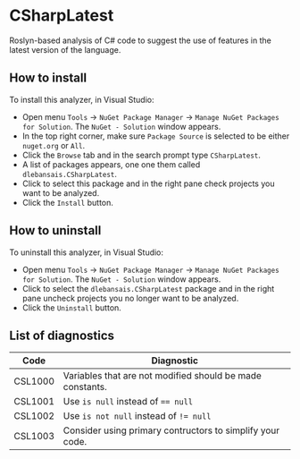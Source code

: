 # CSharpLatest

Roslyn-based analysis of C# code to suggest the use of features in the latest version of the language.

## How to install

To install this analyzer, in Visual Studio:

+ Open menu `Tools` -> `NuGet Package Manager` -> `Manage NuGet Packages for Solution`. The `NuGet - Solution` window appears.  
+ In the top right corner, make sure `Package Source` is selected to be either `nuget.org` or `All`.
+ Click the `Browse` tab and in the search prompt type `CSharpLatest`.
+ A list of packages appears, one one them called `dlebansais.CSharpLatest`.
+ Click to select this package and in the right pane check projects you want to be analyzed.
+ Click the `Install` button.

## How to uninstall

To uninstall this analyzer, in Visual Studio:

+ Open menu `Tools` -> `NuGet Package Manager` -> `Manage NuGet Packages for Solution`. The `NuGet - Solution` window appears.  
+ Click to select the `dlebansais.CSharpLatest` package and in the right pane uncheck projects you no longer want to be analyzed.
+ Click the `Uninstall` button.
 
## List of diagnostics

| Code    | Diagnostic                                                |
| ------- | --------------------------------------------------------- |
| CSL1000 | Variables that are not modified should be made constants. |
| CSL1001 | Use `is null` instead of `== null`                        |
| CSL1002 | Use `is not null` instead of `!= null`                    |
| CSL1003 | Consider using primary contructors to simplify your code. |

